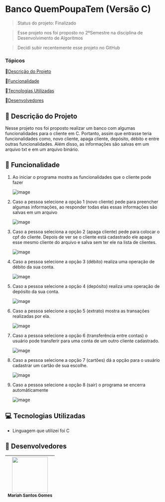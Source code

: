 # Banco QuemPoupaTem (Versão C)

> Status do projeto: Finalizado

> Esse projeto nos foi proposto no 2ºSemestre na disciplina de Desenvolvimento de Algoritmos

> Decidi subir recentemente esse projeto no GitHub  

### Tópicos

🔹[Descrição do Projeto](#pencil-descrição-do-projeto)

🔹[Funcionalidade](#mag_right-funcionalidade)

🔹[Tecnologias Utilizadas](#computer-tecnologias-utilizadas)

🔹[Desenvolvedores](#busts_in_silhouette-desenvolvedores)

## :pencil: Descrição do Projeto
Nesse projeto nos foi proposto realizar um banco com algumas funcionalidades para o cliente em C. Portanto, assim que entrasse teria funcionalidades como, novo cliente, apaga cliente, depósito, débito e entre outras funcionalidades. Além disso, as informações são salvas em um arquivo txt e em um arquivo binário.

## :mag_right: Funcionalidade
1. Ao iniciar o programa mostra as funcionalidades que o cliente pode fazer

   ![image](https://github.com/Mariah-Gomes/banco_c/assets/141663285/dcc0c1f8-fd46-4818-b282-b18e731e95c8)

2. Caso a pessoa selecione a opção 1 (novo cliente) pede para preencher algumas informações, ao responder todas elas essas informações são salvas em um arquivo

   ![image](https://github.com/Mariah-Gomes/banco_c/assets/141663285/c2491c6e-fcb2-4490-a4ee-370b800fa1ae)

3. Caso a pessoa seleciona a opção 2 (apaga cliente) pede para colocar o cpf do cliente. Depois de ver se o cliente está cadastrado ele apaga esse mesmo cliente do arquivo e salva sem ter ele na lista de clientes.

   ![image](https://github.com/Mariah-Gomes/banco_c/assets/141663285/55dad0a8-f542-49ec-b0a3-40cc184b2e87)
 
4. Caso a pessoa selecione a opção 3 (débito) realiza uma operação de débito da sua conta.

   ![image](https://github.com/Mariah-Gomes/banco_c/assets/141663285/67ba96fe-c0f6-456d-924f-54a18204aa82)

5. Caso a pessoa selecione a opção 4 (depósito) realiza uma operação de depósito da sua conta.

   ![image](https://github.com/Mariah-Gomes/banco_c/assets/141663285/93318197-bf4a-4497-a7fa-66b9ae280a11)

6. Caso a pessoa selecione a opção 5 (extrato) mostra as transações realizadas por ela.  

   ![image](https://github.com/Mariah-Gomes/banco_c/assets/141663285/df766f11-4d0c-409d-b586-d29f6d7bee48)

7. Caso a pessoa selecione a opção 6 (transferência entre contas) o usuário pode transferir para uma conta de um outro cliente cadastrado.

   ![image](https://github.com/Mariah-Gomes/banco_c/assets/141663285/c4829ab9-79c4-4d2f-90e3-d7d69da65e3b)

8. Caso a pessoa selecione a opção 7 (cartões) dá a opção para o usuário cadastrar um cartão de sua escolhe.

   ![image](https://github.com/Mariah-Gomes/banco_c/assets/141663285/d508850f-afe0-482e-9b91-72bac59cd19a)

9. Caso a pessoa selecione a opção 8 (sair) o programa se encerra automâticamente

   ![image](https://github.com/Mariah-Gomes/banco_c/assets/141663285/b7091587-5040-4ffe-95e7-db133ca6f192)

## :computer: Tecnologias Utilizadas
- Linguagem que utilizei foi C

## :busts_in_silhouette: Desenvolvedores
| [<img loading="lazy" src="https://github.com/Mariah-Gomes/ProjetoCompMovel1/assets/141663285/e6827fd1-d8fe-4740-b6fc-fbbfccd05752" width=115><br><sub>Mariah Santos Gomes</sub>](https://github.com/Mariah-Gomes) | 
| :---: | 
